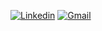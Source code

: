 [![Linkedin](https://img.shields.io/badge/-LinkedIn-blue?style=flat&logo=Linkedin&logoColor=white)](https://www.linkedin.com/in/rodrigocroci)
[![Gmail](https://img.shields.io/badge/-Gmail-c14438?style=flat&logo=Gmail&logoColor=white)](mailto:rccosta.diretoria@gmail.com)
